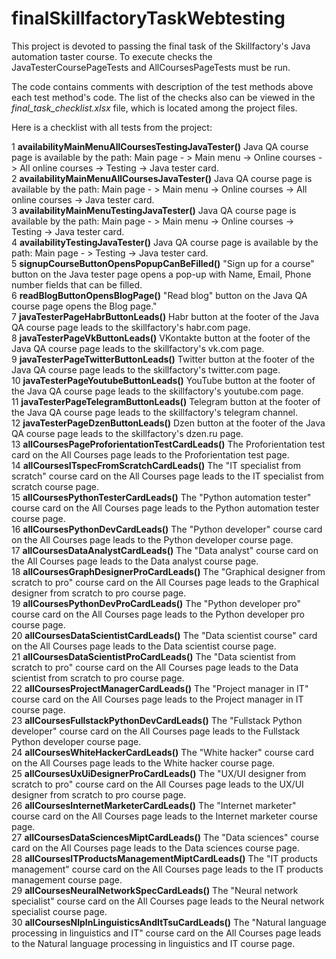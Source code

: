 # finalSkillfactoryTaskWebtesting

This project is devoted to passing the final task of the Skillfactory's Java automation taster course.
To execute checks the JavaTesterCoursePageTests and AllCoursesPageTests must be run.

The code contains comments with description of the test methods above each test method's code.
The list of the checks also can be viewed in the _final_task_checklist.xlsx_ file, which is located among the project files.

Here is a checklist with all tests from the project:

1	**availabilityMainMenuAllCoursesTestingJavaTester()** Java QA course page is available by the path: Main page - > Main menu -> Online courses -> All online courses -> Testing -> Java tester card.			
2	**availabilityMainMenuAllCoursesJavaTester()** Java QA course page is available by the path: Main page - > Main menu -> Online courses -> All online courses -> Java tester card.		
3	**availabilityMainMenuTestingJavaTester()**	Java QA course page is available by the path: Main page - > Main menu -> Online courses -> Testing -> Java tester card.		
4	**availabilityTestingJavaTester()**	Java QA course page is available by the path: Main page - > Testing -> Java tester card.		
5	**signupCourseButtonOpensPopupCanBeFilled()** "Sign up for a course" button on the Java tester page opens a pop-up with Name, Email, Phone number fields that can be filled.			
6	**readBlogButtonOpensBlogPage()** "Read blog" button on the Java QA course page opens the Blog page."		
7	**javaTesterPageHabrButtonLeads()** Habr button at the footer of the Java QA course page leads to the skillfactory's habr.com page.		
8	**javaTesterPageVkButtonLeads()** VKontakte button at the footer of the Java QA course page leads to the skillfactory's vk.com page.		
9	**javaTesterPageTwitterButtonLeads()** Twitter button at the footer of the Java QA course page leads to the skillfactory's twitter.com page.		
10	**javaTesterPageYoutubeButtonLeads()** YouTube button at the footer of the Java QA course page leads to the skillfactory's youtube.com page.		
11	**javaTesterPageTelegramButtonLeads()** Telegram button at the footer of the Java QA course page leads to the skillfactory's telegram channel.		
12	**javaTesterPageDzenButtonLeads()** Dzen button at the footer of the Java QA course page leads to the skillfactory's dzen.ru page.		
13	**allCoursesPageProforientationTestCardLeads()** The Proforientation test card on the All Courses page leads to the Proforientation test page.		
14	**allCoursesITspecFromScratchCardLeads()** The "IT specialist from scratch" course card on the All Courses page leads to the IT specialist from scratch course page.		
15	**allCoursesPythonTesterCardLeads()** The "Python automation tester" course card on the All Courses page leads to the Python automation tester course page.		
16	**allCoursesPythonDevCardLeads()** The "Python developer" course card on the All Courses page leads to the Python developer course page.		
17	**allCoursesDataAnalystCardLeads()** The "Data analyst" course card on the All Courses page leads to the Data analyst course page.		
18	**allCoursesGraphDesignerProCardLeads()** The "Graphical designer from scratch to pro" course card on the All Courses page leads to the Graphical designer from scratch to pro course page.		
19	**allCoursesPythonDevProCardLeads()** The "Python developer pro" course card on the All Courses page leads to the Python developer pro course page.		
20	**allCoursesDataScientistCardLeads()** The "Data scientist course" card on the All Courses page leads to the Data scientist course page.		
21	**allCoursesDataScientistProCardLeads()** The "Data scientist from scratch to pro" course card on the All Courses page leads to the Data scientist from scratch to pro course page.		
22	**allCoursesProjectManagerCardLeads()** The "Project manager in IT" course card on the All Courses page leads to the Project manager in IT course page.		
23	**allCoursesFullstackPythonDevCardLeads()** The "Fullstack Python developer" course card on the All Courses page leads to the Fullstack Python developer course page.		
24	**allCoursesWhiteHackerCardLeads()** The "White hacker" course card on the All Courses page leads to the White hacker course page.		
25	**allCoursesUxUiDesignerProCardLeads()** The "UX/UI designer from scratch to pro" course card on the All Courses page leads to the UX/UI designer from scratch to pro course page.		
26	**allCoursesInternetMarketerCardLeads()** The "Internet marketer" course card on the All Courses page leads to the Internet marketer course page.		
27	**allCoursesDataSciencesMiptCardLeads()** The "Data sciences" course card on the All Courses page leads to the Data sciences course page.		
28	**allCoursesITProductsManagementMiptCardLeads()** The "IT products management" course card on the All Courses page leads to the IT products management course page.		
29	**allCoursesNeuralNetworkSpecCardLeads()** The "Neural network specialist" course card on the All Courses page leads to the Neural network specialist course page.		
30	**allCoursesNlpInLinguisticsAndItTsuCardLeads()** The "Natural language processing in linguistics and IT" course card on the All Courses page leads to the Natural language processing in linguistics and IT course page.